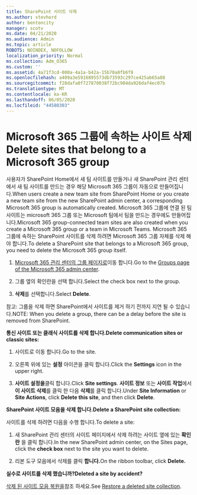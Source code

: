 ```yaml
---
title: SharePoint 사이트 삭제
ms.author: stevhord
author: bentoncity
manager: scotv
ms.date: 04/21/2020
ms.audience: Admin
ms.topic: article
ROBOTS: NOINDEX, NOFOLLOW
localization_priority: Normal
ms.collection: Adm_O365
ms.custom: ''
ms.assetid: 4a71f3cd-000a-4a1a-b42a-15b70a8fb6f8
ms.openlocfilehash: a409a3e5916895573db73593c297ce425ab65a88
ms.sourcegitcommit: f28dafa0f727870038f72bc904da926daf4ec07b
ms.translationtype: MT
ms.contentlocale: ko-KR
ms.lasthandoff: 06/05/2020
ms.locfileid: "44580303"
---
```

# <a name="delete-sites-that-belong-to-a-microsoft-365-group"></a><span data-ttu-id="ed59a-102">Microsoft 365 그룹에 속하는 사이트 삭제</span><span class="sxs-lookup"><span data-stu-id="ed59a-102">Delete sites that belong to a Microsoft 365 group</span></span>

<span data-ttu-id="ed59a-103">사용자가 SharePoint Home에서 새 팀 사이트를 만들거나 새 SharePoint 관리 센터에서 새 팀 사이트를 만드는 경우 해당 Microsoft 365 그룹이 자동으로 만들어집니다.</span><span class="sxs-lookup"><span data-stu-id="ed59a-103">When users create a new team site from SharePoint Home or you create a new team site from the new SharePoint admin center, a corresponding Microsoft 365 group is automatically created.</span></span> <span data-ttu-id="ed59a-104">Microsoft 365 그룹에 연결 된 팀 사이트는 microsoft 365 그룹 또는 Microsoft 팀에서 팀을 만드는 경우에도 만들어집니다.</span><span class="sxs-lookup"><span data-stu-id="ed59a-104">Microsoft 365 group-connected team sites are also created when you create a Microsoft 365 group or a team in Microsoft Teams.</span></span> <span data-ttu-id="ed59a-105">Microsoft 365 그룹에 속하는 SharePoint 사이트를 삭제 하려면 Microsoft 365 그룹 자체를 삭제 해야 합니다.</span><span class="sxs-lookup"><span data-stu-id="ed59a-105">To delete a SharePoint site that belongs to a Microsoft 365 group, you need to delete the Microsoft 365 group itself.</span></span> 
  
1. <span data-ttu-id="ed59a-106">[Microsoft 365 관리 센터의 그룹 페이지로](https://portal.office.com/adminportal/home#/groups)이동 합니다.</span><span class="sxs-lookup"><span data-stu-id="ed59a-106">Go to the [Groups page of the Microsoft 365 admin center](https://portal.office.com/adminportal/home#/groups).</span></span>
    
2. <span data-ttu-id="ed59a-107">그룹 옆의 확인란을 선택 합니다.</span><span class="sxs-lookup"><span data-stu-id="ed59a-107">Select the check box next to the group.</span></span>
    
3. <span data-ttu-id="ed59a-108">**삭제**를 선택합니다.</span><span class="sxs-lookup"><span data-stu-id="ed59a-108">Select **Delete**.</span></span>
    
<span data-ttu-id="ed59a-109">참고: 그룹을 삭제 하면 SharePoint에서 사이트를 제거 하기 전까지 지연 될 수 있습니다.</span><span class="sxs-lookup"><span data-stu-id="ed59a-109">NOTE: When you delete a group, there can be a delay before the site is removed from SharePoint.</span></span>
  
<span data-ttu-id="ed59a-110">**통신 사이트 또는 클래식 사이트를 삭제 합니다.**</span><span class="sxs-lookup"><span data-stu-id="ed59a-110">**Delete communication sites or classic sites:**</span></span>

1. <span data-ttu-id="ed59a-111">사이트로 이동 합니다.</span><span class="sxs-lookup"><span data-stu-id="ed59a-111">Go to the site.</span></span>
  
2. <span data-ttu-id="ed59a-112">오른쪽 위에 있는 **설정** 아이콘을 클릭 합니다.</span><span class="sxs-lookup"><span data-stu-id="ed59a-112">Click the **Settings** icon in the upper right.</span></span> 
  
3. <span data-ttu-id="ed59a-113">**사이트 설정을**클릭 합니다.</span><span class="sxs-lookup"><span data-stu-id="ed59a-113">Click **Site settings**.</span></span> <span data-ttu-id="ed59a-114">**사이트 정보** 또는 **사이트 작업**에서 **이 사이트 삭제**를 클릭 한 다음 **삭제**를 클릭 합니다.</span><span class="sxs-lookup"><span data-stu-id="ed59a-114">Under **Site Information** or **Site Actions**, click **Delete this site**, and then click **Delete**.</span></span>
  
<span data-ttu-id="ed59a-115">**SharePoint 사이트 모음을 삭제 합니다.**</span><span class="sxs-lookup"><span data-stu-id="ed59a-115">**Delete a SharePoint site collection:**</span></span>

<span data-ttu-id="ed59a-116">사이트를 삭제 하려면 다음을 수행 합니다.</span><span class="sxs-lookup"><span data-stu-id="ed59a-116">To delete a site:</span></span>
  
1. <span data-ttu-id="ed59a-117">새 SharePoint 관리 센터의 사이트 페이지에서 삭제 하려는 사이트 옆에 있는 **확인란** 을 클릭 합니다.</span><span class="sxs-lookup"><span data-stu-id="ed59a-117">In the new SharePoint admin center, on the Sites page, click the **check box** next to the site you want to delete.</span></span> 
    
2. <span data-ttu-id="ed59a-118">리본 도구 모음에서 삭제를 클릭 **합니다.**</span><span class="sxs-lookup"><span data-stu-id="ed59a-118">On the ribbon toolbar, click **Delete.**</span></span>
    
<span data-ttu-id="ed59a-119">**실수로 사이트를 삭제 했습니까?**</span><span class="sxs-lookup"><span data-stu-id="ed59a-119">**Deleted a site by accident?**</span></span>

<span data-ttu-id="ed59a-120">[삭제 된 사이트 모음 복원을](https://go.microsoft.com/fwlink/?linkid=867660)참조 하세요.</span><span class="sxs-lookup"><span data-stu-id="ed59a-120">See [Restore a deleted site collection](https://go.microsoft.com/fwlink/?linkid=867660).</span></span>
  

